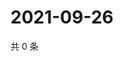 # 2021-09-26

共 0 条

<!-- BEGIN WEIBO -->
<!-- 最后更新时间 Sun Sep 26 2021 20:16:21 GMT+0800 (China Standard Time) -->

<!-- END WEIBO -->
